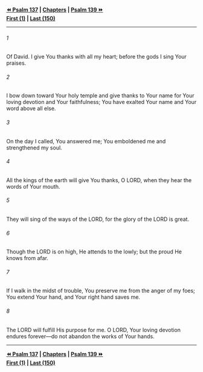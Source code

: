   
**[⏪ Psalm 137](./Psalm%20137.md) | [Chapters](./_index.md) | [Psalm 139 ⏩](./Psalm%20139.md)**  
**[First (1)](./Psalm%201.md) | [Last (150)](./Psalm%20150.md)**  
  
---  
  
###### 1  
Of David. I give You thanks with all my heart; before the gods I sing Your praises.  
  
###### 2  
I bow down toward Your holy temple and give thanks to Your name for Your loving devotion and Your faithfulness; You have exalted Your name and Your word above all else.  
  
###### 3  
On the day I called, You answered me; You emboldened me and strengthened my soul.  
  
###### 4  
All the kings of the earth will give You thanks, O LORD, when they hear the words of Your mouth.  
  
###### 5  
They will sing of the ways of the LORD, for the glory of the LORD is great.  
  
###### 6  
Though the LORD is on high, He attends to the lowly; but the proud He knows from afar.  
  
###### 7  
If I walk in the midst of trouble, You preserve me from the anger of my foes; You extend Your hand, and Your right hand saves me.  
  
###### 8  
The LORD will fulfill His purpose for me. O LORD, Your loving devotion endures forever—do not abandon the works of Your hands.  
  
  
---  
  
**[⏪ Psalm 137](./Psalm%20137.md) | [Chapters](./_index.md) | [Psalm 139 ⏩](./Psalm%20139.md)**  
**[First (1)](./Psalm%201.md) | [Last (150)](./Psalm%20150.md)**  
  
